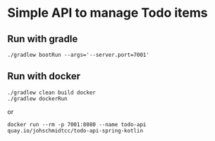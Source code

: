 # Simple API to manage Todo items

## Run with gradle
```shell
./gradlew bootRun --args='--server.port=7001'
```

## Run with docker
```shell
./gradlew clean build docker
./gradlew dockerRun
```
or
```shell
docker run --rm -p 7001:8080 --name todo-api quay.io/johschmidtcc/todo-api-spring-kotlin
```